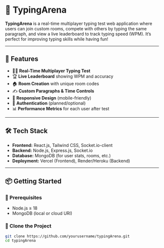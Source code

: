 # 🧠 TypingArena

**TypingArena** is a real-time multiplayer typing test web application where users can join custom rooms, compete with others by typing the same paragraph, and view a live leaderboard to track typing speed (WPM). It’s perfect for improving typing skills while having fun!

---

## 🚀 Features

- 🧑‍💻 **Real-Time Multiplayer Typing Test**
- 🏆 **Live Leaderboard** showing WPM and accuracy
- 🏠 **Room Creation** with unique room codes
- ✍️ **Custom Paragraphs & Time Controls**
- 📱 **Responsive Design** (mobile-friendly)
- 🔐 **Authentication** (planned/optional)
- 📊 **Performance Metrics** for each user after test

---

## 🛠️ Tech Stack

- **Frontend:** React.js, Tailwind CSS, Socket.io-client
- **Backend:** Node.js, Express.js, Socket.io
- **Database:** MongoDB (for user stats, rooms, etc.)
- **Deployment:** Vercel (Frontend), Render/Heroku (Backend)

---

## 📦 Getting Started

### 🔧 Prerequisites
- Node.js ≥ 18
- MongoDB (local or cloud URI)

### 📁 Clone the Project
```bash
git clone https://github.com/yourusername/typingArena.git
cd typingArena
